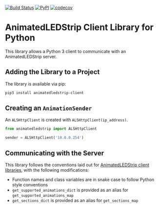 [![Build Status](https://travis-ci.com/AnimatedLEDStrip/client-python.svg?branch=master)](https://travis-ci.com/AnimatedLEDStrip/client-python)
[![PyPI](https://img.shields.io/pypi/v/animatedledstrip-client.svg)](https://pypi.python.org/pypi/animatedledstrip-client)
[![codecov](https://codecov.io/gh/AnimatedLEDStrip/client-python/branch/master/graph/badge.svg)](https://codecov.io/gh/AnimatedLEDStrip/client-python)

# AnimatedLEDStrip Client Library for Python

This library allows a Python 3 client to communicate with an AnimatedLEDStrip server.

## Adding the Library to a Project

The library is available via pip:

```bash
pip3 install animatedledstrip-client
```

## Creating an `AnimationSender`

An `ALSHttpClient` is created with `ALSHttpClient(ip_address)`.

```python
from animatedledstrip import ALSHttpClient

sender = ALSHttpClient('10.0.0.254')
```

## Communicating with the Server

This library follows the conventions laid out for [AnimatedLEDStrip client libraries](https://animatedledstrip.github.io/client-libraries), with the following modifications:

- Function names and class variables are in snake case to follow Python style conventions
- `get_supported_animations_dict` is provided as an alias for `get_supported_animations_map`
- `get_sections_dict` is provided as an alias for `get_sections_map`
